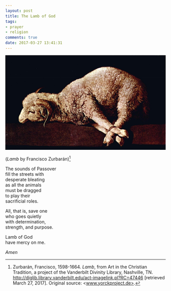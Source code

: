 ```yaml
---
layout: post
title: The Lamb of God
tags:
- prayer
- religion
comments: true
date: 2017-03-27 13:41:31
---
```


![Lamb of God](/images/2017/lamb.jpg)

(*Lamb* by Francisco Zurbarán)[^1]

The sounds of Passover  
fill the streets with  
desperate bleating  
as all the animals   
must be dragged  
to play their  
sacrificial roles.

All, that is, save one  
who goes quietly  
with determination,  
strength, and purpose.

Lamb of God  
have mercy on me.

*Amen*

[^1]: Zurbarán, Francisco, 1598-1664. *Lamb*, from Art in the Christian Tradition, a project of the Vanderbilt Divinity Library, Nashville, TN. <http://diglib.library.vanderbilt.edu/act-imagelink.pl?RC=47446> [retrieved March 27, 2017]. Original source: <www.yorckproject.de>.
